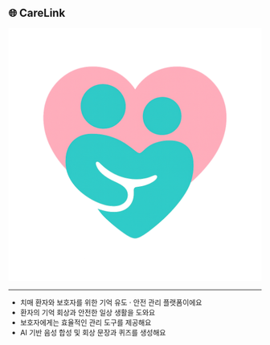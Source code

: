 ## 🌐 CareLink

![로고](./profile/careLink.png.png)

---

- 치매 환자와 보호자를 위한 기억 유도 · 안전 관리 플랫폼이에요
- 환자의 기억 회상과 안전한 일상 생활을 도와요
- 보호자에게는 효율적인 관리 도구를 제공해요
- AI 기반 음성 합성 및 회상 문장과 퀴즈를 생성해요
